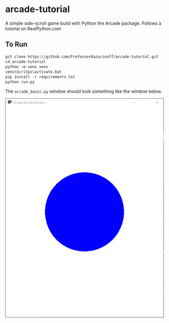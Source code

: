 # arcade-tutorial

A simple side-scroll game build with Python the Arcade package. Follows a tutorial on RealPython.com

## To Run

```
git clone https://github.com/ProfessorKazarinoff/arcade-tutorial.git
cd arcade-tutorial
python -m venv venv
venv\Scritps\activate.bat
pip install -r requirements.txt
python run.py
```

The ```arcade_basic.py``` window should look something like the window below.

![Basic Arcade Window](docs/images/basic_arcade_window.png)
